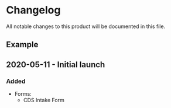 # Changelog

All notable changes to this product will be documented in this file.

## Example

## 2020-05-11 - Initial launch

### Added

- Forms:
  - CDS Intake Form
